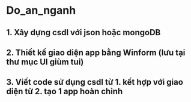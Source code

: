 # Do_an_nganh
## 1. Xây dựng csdl với json hoặc mongoDB 
## 2. Thiết kế giao diện app bằng Winform (lưu tại thư mục UI giùm tui) 
## 3. Viết code sử dụng csdl từ 1. kết hợp với giao diện từ 2. tạo 1 app hoàn chỉnh 
